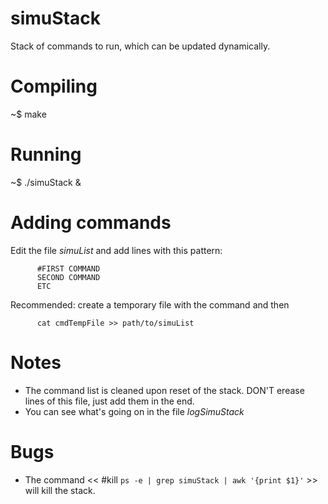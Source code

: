 simuStack
=========

Stack of commands to run, which can be updated dynamically.

Compiling
==========

~$ make

Running
=========

~$ ./simuStack &

Adding commands
===============

Edit the file _simuList_ and add lines with this pattern:

          #FIRST COMMAND
          SECOND COMMAND
          ETC
          
Recommended: create a temporary file with the command and then
          
          cat cmdTempFile >> path/to/simuList
          
Notes
===============

 - The command list is cleaned upon reset of the stack. DON'T erease lines of this file, just add them in the end.
 - You can see what's going on in the file _logSimuStack_

Bugs
===============

 - The command << #kill `ps -e | grep simuStack | awk '{print $1}'` >> will kill the stack.
